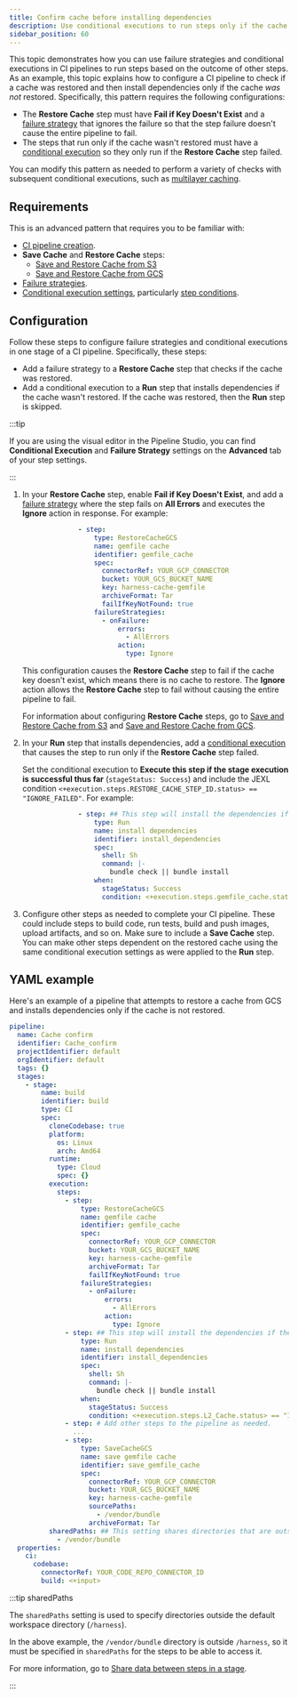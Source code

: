 ```yaml
---
title: Confirm cache before installing dependencies
description: Use conditional executions to run steps only if the cache wasn't restored.
sidebar_position: 60
---
```


This topic demonstrates how you can use failure strategies and conditional executions in CI pipelines to run steps based on the outcome of other steps. As an example, this topic explains how to configure a CI pipeline to check if a cache was restored and then install dependencies only if the cache *was not* restored. Specifically, this pattern requires the following configurations:

* The **Restore Cache** step must have **Fail if Key Doesn't Exist** and a [failure strategy](/docs/platform/pipelines/w_pipeline-steps-reference/step-failure-strategy-settings/) that ignores the failure so that the step failure doesn't cause the entire pipeline to fail.
* The steps that run only if the cache wasn't restored must have a [conditional execution](/docs/platform/pipelines/w_pipeline-steps-reference/step-skip-condition-settings/#step-conditions) so they only run if the **Restore Cache** step failed.

You can modify this pattern as needed to perform a variety of checks with subsequent conditional executions, such as [multilayer caching](./multilayer-caching.md).

## Requirements

This is an advanced pattern that requires you to be familiar with:

* [CI pipeline creation](../prep-ci-pipeline-components.md).
* **Save Cache** and **Restore Cache** steps:
  * [Save and Restore Cache from S3](./saving-cache.md)
  * [Save and Restore Cache from GCS](./save-cache-in-gcs.md)
* [Failure strategies](/docs/platform/pipelines/define-a-failure-strategy-on-stages-and-steps/).
* [Conditional execution settings](/docs/platform/pipelines/w_pipeline-steps-reference/step-skip-condition-settings/), particularly [step conditions](/docs/platform/pipelines/w_pipeline-steps-reference/step-skip-condition-settings/#step-conditions).

## Configuration

Follow these steps to configure failure strategies and conditional executions in one stage of a CI pipeline. Specifically, these steps:

* Add a failure strategy to a **Restore Cache** step that checks if the cache was restored.
* Add a conditional execution to a **Run** step that installs dependencies if the cache wasn't restored. If the cache was restored, then the **Run** step is skipped.

:::tip

If you are using the visual editor in the Pipeline Studio, you can find **Conditional Execution** and **Failure Strategy** settings on the **Advanced** tab of your step settings.

:::

1. In your **Restore Cache** step, enable **Fail if Key Doesn't Exist**, and add a [failure strategy](/docs/platform/pipelines/w_pipeline-steps-reference/step-failure-strategy-settings/) where the step fails on **All Errors** and executes the **Ignore** action in response. For example:

   ```yaml
                 - step:
                     type: RestoreCacheGCS
                     name: gemfile cache
                     identifier: gemfile_cache
                     spec:
                       connectorRef: YOUR_GCP_CONNECTOR
                       bucket: YOUR_GCS_BUCKET_NAME
                       key: harness-cache-gemfile
                       archiveFormat: Tar
                       failIfKeyNotFound: true
                     failureStrategies:
                       - onFailure:
                           errors:
                             - AllErrors
                           action:
                             type: Ignore
   ```

   This configuration causes the **Restore Cache** step to fail if the cache key doesn't exist, which means there is no cache to restore. The **Ignore** action allows the **Restore Cache** step to fail without causing the entire pipeline to fail.

   For information about configuring **Restore Cache** steps, go to [Save and Restore Cache from S3](./saving-cache.md) and [Save and Restore Cache from GCS](./save-cache-in-gcs.md).

2. In your **Run** step that installs dependencies, add a [conditional execution](/docs/platform/pipelines/w_pipeline-steps-reference/step-skip-condition-settings/#step-conditions) that causes the step to run only if the **Restore Cache** step failed.

   Set the conditional execution to **Execute this step if the stage execution is successful thus far** (`stageStatus: Success`) and include the JEXL condition `<+execution.steps.RESTORE_CACHE_STEP_ID.status> == "IGNORE_FAILED"`. For example:

   ```yaml
                 - step: ## This step will install the dependencies if the cache wasn't restored. Otherwise, this step doesn't run.
                     type: Run
                     name: install dependencies
                     identifier: install_dependencies
                     spec:
                       shell: Sh
                       command: |-
                         bundle check || bundle install
                     when:
                       stageStatus: Success
                       condition: <+execution.steps.gemfile_cache.status> == "IGNORE_FAILED" ## Replace 'gemfile_cache' with your Restore Cache step's ID.
   ```

3. Configure other steps as needed to complete your CI pipeline. These could include steps to build code, run tests, build and push images, upload artifacts, and so on. Make sure to include a **Save Cache** step. You can make other steps dependent on the restored cache using the same conditional execution settings as were applied to the **Run** step.

## YAML example

Here's an example of a pipeline that attempts to restore a cache from GCS and installs dependencies only if the cache is not restored.

```yaml
pipeline:
  name: Cache confirm
  identifier: Cache_confirm
  projectIdentifier: default
  orgIdentifier: default
  tags: {}
  stages:
    - stage:
        name: build
        identifier: build
        type: CI
        spec:
          cloneCodebase: true
          platform:
            os: Linux
            arch: Amd64
          runtime:
            type: Cloud
            spec: {}
          execution:
            steps:
              - step:
                  type: RestoreCacheGCS
                  name: gemfile cache
                  identifier: gemfile_cache
                  spec:
                    connectorRef: YOUR_GCP_CONNECTOR
                    bucket: YOUR_GCS_BUCKET_NAME
                    key: harness-cache-gemfile
                    archiveFormat: Tar
                    failIfKeyNotFound: true
                  failureStrategies:
                    - onFailure:
                        errors:
                          - AllErrors
                        action:
                          type: Ignore
              - step: ## This step will install the dependencies if the cache wasn't restored. Otherwise, this step doesn't run.
                  type: Run
                  name: install dependencies
                  identifier: install_dependencies
                  spec:
                    shell: Sh
                    command: |-
                      bundle check || bundle install
                  when:
                    stageStatus: Success
                    condition: <+execution.steps.L2_Cache.status> == "IGNORE_FAILED"
              - step: # Add other steps to the pipeline as needed.
                ...
              - step:
                  type: SaveCacheGCS
                  name: save gemfile cache
                  identifier: save_gemfile_cache
                  spec:
                    connectorRef: YOUR_GCP_CONNECTOR
                    bucket: YOUR_GCS_BUCKET_NAME
                    key: harness-cache-gemfile
                    sourcePaths:
                      - /vendor/bundle
                    archiveFormat: Tar
          sharedPaths: ## This setting shares directories that are outside the default workspace directory (/harness).
            - /vendor/bundle
  properties:
    ci:
      codebase:
        connectorRef: YOUR_CODE_REPO_CONNECTOR_ID
        build: <+input>
```

:::tip sharedPaths

The `sharedPaths` setting is used to specify directories outside the default workspace directory (`/harness`).

In the above example, the `/vendor/bundle` directory is outside `/harness`, so it must be specified in `sharedPaths` for the steps to be able to access it.

For more information, go to [Share data between steps in a stage](/docs/continuous-integration/use-ci/caching-ci-data/share-ci-data-across-steps-and-stages#share-data-between-steps-in-a-stage).

:::
